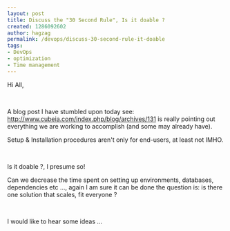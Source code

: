 ```yaml
---
layout: post
title: Discuss the "30 Second Rule", Is it doable ?
created: 1286092602
author: hagzag
permalink: /devops/discuss-30-second-rule-it-doable
tags:
- DevOps
- optimization
- Time management
---
```

<p class="MsoNormal">Hi All,</p>
<p class="MsoNormal">&nbsp;</p>
<p class="MsoNormal">A blog post I have  stumbled upon today see: <a href="http://www.cubeia.com/index.php/blog/archives/131">http://www.cubeia.com/index.php/blog/archives/131</a>  is really pointing out everything we are working to accomplish (and  some may already have).</p>
<p class="MsoNormal">Setup &amp; Installation procedures aren't only   for end-users, at least not IMHO.</p>
<p class="MsoNormal">&nbsp;</p>
<p class="MsoNormal">Is it doable ?, I  presume so! </p>
<p class="MsoNormal">Can we decrease the time spent  on setting up environments, databases, dependencies etc &hellip;, again I am sure it can be done the  question is: is there one solution that scales, fit everyone ?</p>
<p class="MsoNormal">&nbsp;</p>
<p>I would like to  hear some ideas ...</p>
